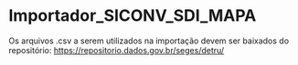 # Importador_SICONV_SDI_MAPA

Os arquivos .csv a serem utilizados na importação devem ser baixados do repositório: https://repositorio.dados.gov.br/seges/detru/
